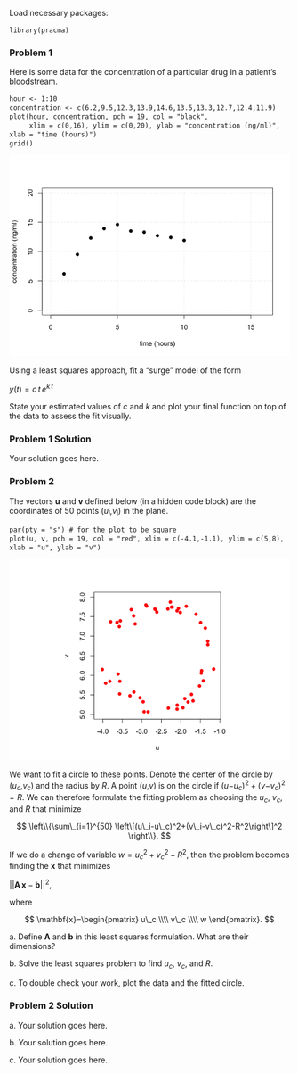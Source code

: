 Load necessary packages:

    library(pracma)

### Problem 1

Here is some data for the concentration of a particular drug in a
patient’s bloodstream.

    hour <- 1:10
    concentration <- c(6.2,9.5,12.3,13.9,14.6,13.5,13.3,12.7,12.4,11.9)
    plot(hour, concentration, pch = 19, col = "black",
         xlim = c(0,16), ylim = c(0,20), ylab = "concentration (ng/ml)", xlab = "time (hours)")
    grid()

![](Pset-Least-Squares-I_files/figure-markdown_strict/unnamed-chunk-2-1.png)

Using a least squares approach, fit a “surge” model of the form

*y*(*t*) = *c* *t* *e*<sup>*k* *t*</sup>

State your estimated values of *c* and *k* and plot your final function
on top of the data to assess the fit visually.

### Problem 1 Solution

Your solution goes here.

### Problem 2

The vectors **u** and **v** defined below (in a hidden code block) are
the coordinates of 50 points (*u*<sub>*i*</sub>,*v*<sub>*i*</sub>) in
the plane.

    par(pty = "s") # for the plot to be square
    plot(u, v, pch = 19, col = "red", xlim = c(-4.1,-1.1), ylim = c(5,8), xlab = "u", ylab = "v")

![](Pset-Least-Squares-I_files/figure-markdown_strict/unnamed-chunk-4-1.png)

We want to fit a circle to these points. Denote the center of the circle
by (*u*<sub>*c*</sub>,*v*<sub>*c*</sub>) and the radius by *R*. A point
(*u*,*v*) is on the circle if
(*u*−*u*<sub>*c*</sub>)<sup>2</sup> + (*v*−*v*<sub>*c*</sub>)<sup>2</sup> = *R*.
We can therefore formulate the fitting problem as choosing the
*u*<sub>*c*</sub>, *v*<sub>*c*</sub>, and *R* that minimize

$$
\left\\{\sum\_{i=1}^{50} \left\[(u\_i-u\_c)^2+(v\_i-v\_c)^2-R^2\right\]^2  \right\\}.
$$

If we do a change of variable
*w* = *u*<sub>*c*</sub><sup>2</sup> + *v*<sub>*c*</sub><sup>2</sup> − *R*<sup>2</sup>,
then the problem becomes finding the **x** that minimizes

||**A** **x** − **b**||<sup>2</sup>,

where

$$
\mathbf{x}=\begin{pmatrix} u\_c \\\\ v\_c \\\\ w \end{pmatrix}.
$$

a\. Define **A** and **b** in this least squares formulation. What are
their dimensions?

b\. Solve the least squares problem to find *u*<sub>*c*</sub>,
*v*<sub>*c*</sub>, and *R*.

c\. To double check your work, plot the data and the fitted circle.

### Problem 2 Solution

a\. Your solution goes here.

b\. Your solution goes here.

c\. Your solution goes here.
